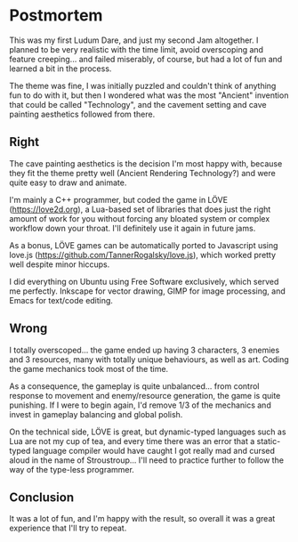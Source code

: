 # Postmortem

This was my first Ludum Dare, and just my second Jam altogether. I
planned to be very realistic with the time limit, avoid overscoping
and feature creeping... and failed miserably, of course, but had a
lot of fun and learned a bit in the process.

The theme was fine, I was initially puzzled and couldn't think of
anything fun to do with it, but then I wondered what was the most
"Ancient" invention that could be called "Technology", and the
cavement setting and cave painting aesthetics followed from there.

## Right

The cave painting aesthetics is the decision I'm most happy with,
because they fit the theme pretty well (Ancient Rendering
Technology?) and were quite easy to draw and animate.

I'm mainly a C++ programmer, but coded the game in LÖVE
(https://love2d.org), a Lua-based set of libraries that does just
the right amount of work for you without forcing any bloated system
or complex workflow down your throat. I'll definitely use it again
in future jams.

As a bonus, LÖVE games can be automatically ported to Javascript
using love.js (https://github.com/TannerRogalsky/love.js), which worked
pretty well despite minor hiccups.

I did everything on Ubuntu using Free Software exclusively, which
served me perfectly. Inkscape for vector drawing, GIMP for image
processing, and Emacs for text/code editing.

## Wrong

I totally overscoped... the game ended up having 3 characters, 3
enemies and 3 resources, many with totally unique behaviours, as
well as art. Coding the game mechanics took most of the time.

As a consequence, the gameplay is quite unbalanced... from control
response to movement and enemy/resource generation, the game is
quite punishing. If I were to begin again, I'd remove 1/3 of the
mechanics and invest in gameplay balancing and global polish.

On the technical side, LÖVE is great, but dynamic-typed languages
such as Lua are not my cup of tea, and every time there was an
error that a static-typed language compiler would have caught I got
really mad and cursed aloud in the name of Stroustroup... I'll need
to practice further to follow the way of the type-less programmer.

## Conclusion

It was a lot of fun, and I'm happy with the result, so overall it
was a great experience that I'll try to repeat.
